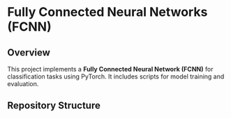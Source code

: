# Fully Connected Neural Networks (FCNN)

## Overview
This project implements a **Fully Connected Neural Network (FCNN)** for classification tasks using PyTorch. It includes scripts for model training and evaluation.

## Repository Structure




